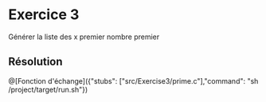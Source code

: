 # Exercice 3
 
Générer la liste des x premier nombre premier
## Résolution

@[Fonction d'échange]({"stubs": ["src/Exercise3/prime.c"],"command": "sh /project/target/run.sh"})